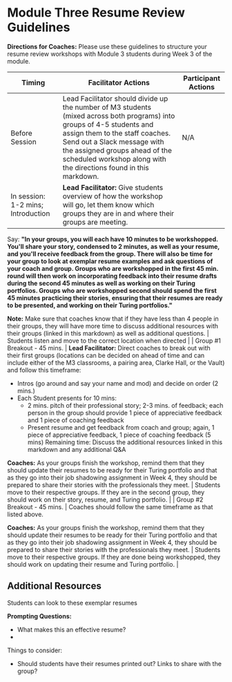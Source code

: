 # Module Three Resume Review Guidelines

**Directions for Coaches:** Please use these guidelines to structure your resume review workshops with Module 3 students during Week 3 of the module.

| Timing | Facilitator Actions | Participant Actions |
|------------------------------------|---------------------------------------------------------------------------------------------------------------------------------------------------------------------------------------------------------------------------------------------------------------------------------------------------------------------------------------------------------------------------------------------------------------------------------------------------------------------------------------------------------------------------------------------------------------------------------------------------------------------------------------------------------------------------------------------------------------------------------------------------------------------------------------------------------------------------------------------------------------------------------------------------------------------------------------------------------------------------------------------------------------------------------------------------------------------------------------------------------------------|-----------------------------------------------------------------------------------------------------------------------------------------------|
| Before Session | Lead Facilitator should divide up the number of M3 students (mixed across both programs) into groups of 4-5 students and assign them to the staff coaches. Send out a Slack message with the assigned groups ahead of the scheduled workshop along with the directions found in this markdown.    | N/A |
| In session: 1-2 mins; Introduction | **Lead Facilitator:** Give students overview of how the workshop will go, let them know which groups they are in and where their groups are meeting.   

Say: **"In your groups, you will each have 10 minutes to be workshopped. You'll share your story, condensed to 2 minutes, as well as your resume, and you'll receive feedback from the group. There will also be time for your group to look at exemplar resume examples and ask questions of your coach and group. Groups who are workshopped in the first 45 min. round will then work on incorporating feedback into their resume drafts during the second 45 minutes as well as working on their Turing portfolios. Groups who are workshopped second should spend the first 45 minutes practicing their stories, ensuring that their resumes are ready to be presented, and working on their Turing portfolios."**   

**Note:** Make sure that coaches know that if they have less than 4 people in their groups, they will have more time to discuss additional resources with their groups (linked in this markdown) as well as additional questions.  | Students listen and move to the correct location when directed |
| Group #1 Breakout - 45 mins. | **Lead Facilitator:** Direct coaches to break out with their first groups (locations can be decided on ahead of time and can include either of the M3 classrooms, a pairing area, Clarke Hall, or the Vault) and follow this timeframe: 

* Intros (go around and say your name and mod) and decide on order (2 mins.)  
* Each Student presents for 10 mins: 
	* 2 mins. pitch of their professional story; 2-3 mins. of feedback; each person in the group should provide 1 piece of appreciative feedback and 1 piece of coaching feedback 
	* Present resume and get feedback from coach and group; again, 1 piece of appreciative feedback, 1 piece of coaching feedback (5 mins)  Remaining time: Discuss the additional resources linked in this markdown and any additional Q&A 
	
**Coaches:** As your groups finish the workshop, remind them that they should update their resumes to be ready for their Turing portfolio and that as they go into their job shadowing assignment in Week 4, they should be prepared to share their stories with the professionals they meet. | Students move to their respective groups. If they are in the second group, they should work on their story, resume, and Turing portfolio. |
| Group #2 Breakout - 45 mins. | Coaches should follow the same timeframe as that listed above.   

**Coaches:** As your groups finish the workshop, remind them that they should update their resumes to be ready for their Turing portfolio and that as they go into their job shadowing assignment in Week 4, they should be prepared to share their stories with the professionals they meet. | Students move to their respective groups. If they are done being workshopped, they should work on updating their resume and Turing portfolio. |

## Additional Resources
Students can look to these exemplar resumes


**Prompting Questions:**
* What makes this an effective resume?
* 

Things to consider:
* Should students have their resumes printed out? Links to share with the group? 
